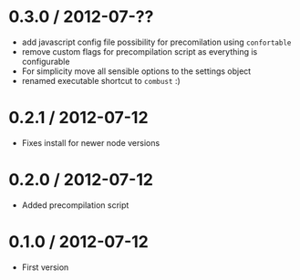 0.3.0 / 2012-07-??
==================
  * add javascript config file possibility for precomilation using `confortable`
  * remove custom flags for precompilation script as everything is configurable
  * For simplicity move all sensible options to the settings object
  * renamed executable shortcut to `combust` :)

0.2.1 / 2012-07-12
==================
  * Fixes install for newer node versions

0.2.0 / 2012-07-12
==================
  * Added precompilation script

0.1.0 / 2012-07-12
==================
  * First version
